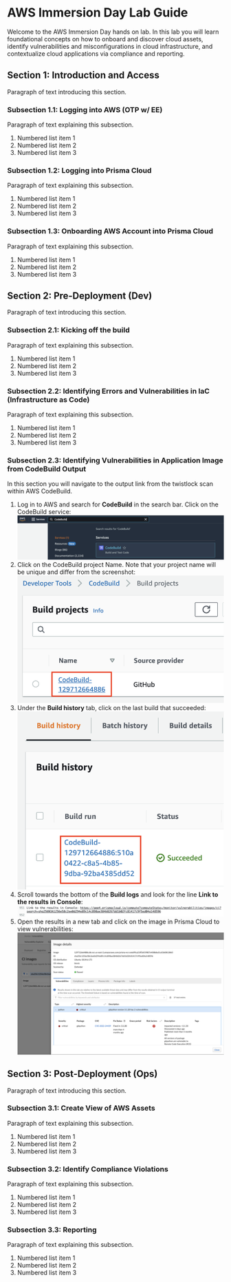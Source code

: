 # AWS Immersion Day Lab Guide

Welcome to the AWS Immersion Day hands on lab. In this lab you will learn foundational concepts on how to onboard and discover cloud assets, identify vulnerabilities and misconfigurations in cloud infrastructure, and contextualize cloud applications via compliance and reporting.

## Section 1: Introduction and Access

Paragraph of text introducing this section.

### Subsection 1.1: Logging into AWS (OTP w/ EE)

Paragraph of text explaining this subsection.

1. Numbered list item 1
2. Numbered list item 2
3. Numbered list item 3

### Subsection 1.2: Logging into Prisma Cloud

Paragraph of text explaining this subsection.

1. Numbered list item 1
2. Numbered list item 2
3. Numbered list item 3

### Subsection 1.3: Onboarding AWS Account into Prisma Cloud

Paragraph of text explaining this subsection.

1. Numbered list item 1
2. Numbered list item 2
3. Numbered list item 3

## Section 2: Pre-Deployment (Dev)

Paragraph of text introducing this section.

### Subsection 2.1: Kicking off the build

Paragraph of text explaining this subsection.

1. Numbered list item 1
2. Numbered list item 2
3. Numbered list item 3

### Subsection 2.2: Identifying Errors and Vulnerabilities in IaC (Infrastructure as Code)

Paragraph of text explaining this subsection.

1. Numbered list item 1
2. Numbered list item 2
3. Numbered list item 3

### Subsection 2.3: Identifying Vulnerabilities in Application Image from CodeBuild Output

In this section you will navigate to the output link from the twistlock scan within AWS CodeBuild. 

1. Log in to AWS and search for **CodeBuild** in the search bar. Click on the CodeBuild service:
![Alt text for image](/screenshots/231.png "Optional title")
2. Click on the CodeBuild project Name. Note that your project name will be unique and differ from the screenshot:
![Alt text for image](/screenshots/232.png "Optional title")
3. Under the **Build history** tab, click on the last build that succeeded:
![Alt text for image](/screenshots/233.png "Optional title")
4. Scroll towards the bottom of the **Build logs** and look for the line **Link to the results in Console**:
![Alt text for image](/screenshots/234.png "Optional title")
5. Open the results in a new tab and click on the image in Prisma Cloud to view vulnerabilities:
![Alt text for image](/screenshots/235.png "Optional title")

## Section 3: Post-Deployment (Ops)

Paragraph of text introducing this section.

### Subsection 3.1: Create View of AWS Assets

Paragraph of text explaining this subsection.

1. Numbered list item 1
2. Numbered list item 2
3. Numbered list item 3

### Subsection 3.2: Identify Compliance Violations

Paragraph of text explaining this subsection.

1. Numbered list item 1
2. Numbered list item 2
3. Numbered list item 3

### Subsection 3.3: Reporting

Paragraph of text explaining this subsection.

1. Numbered list item 1
2. Numbered list item 2
3. Numbered list item 3
